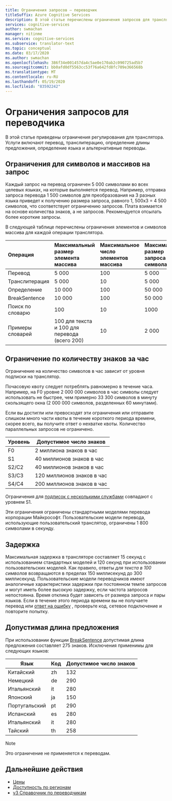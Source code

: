 ```yaml
---
title: Ограничения запросов — переводчик
titleSuffix: Azure Cognitive Services
description: В этой статье перечислены ограничения запросов для транслятора. Плата взимается на основе количества знаков, а не частоты запроса с ограничением 5000 знаков на запрос. Ограничения знаков определяются подпиской, а F0 ограничивается 2 миллионами знаков в час.
services: cognitive-services
author: swmachan
manager: nitinme
ms.service: cognitive-services
ms.subservice: translator-text
ms.topic: conceptual
ms.date: 03/17/2020
ms.author: swmachan
ms.openlocfilehash: 386f34e001457da4c5ae0e170ab2c090725ad5b7
ms.sourcegitcommit: bb0afd0df5563cc53f76a642fd8fc709e366568b
ms.translationtype: MT
ms.contentlocale: ru-RU
ms.lasthandoff: 05/19/2020
ms.locfileid: "83592242"
---
```

# <a name="request-limits-for-translator"></a>Ограничения запросов для переводчика

В этой статье приведены ограничения регулирования для транслятора. Услуги включают перевод, транслитерацию, определение длины предложения, определение языка и альтернативные переводы.

## <a name="character-and-array-limits-per-request"></a>Ограничения для символов и массивов на запрос

Каждый запрос на перевод ограничен 5 000 символами во всех целевых языках, на которые выполняется перевод. Например, отправка запроса перевода 1 500 символов для преобразования на 3 разных языка приведет к получению размера запроса, равного 1, 500x3 = 4 500 символов, что соответствует ограничению запросов. Плата взимается на основе количества знаков, а не запросов. Рекомендуется отсылать более короткие запросы.

В следующей таблице перечислены ограничения элементов и символов массива для каждой операции транслятора.

| Операция | Максимальный размер элемента массива |   Максимальное число элементов массива |  Максимальный размер запроса (в символах) |
|:----|:----|:----|:----|
| Перевод | 5 000 | 100   | 5 000 |
| Транслитерация | 5 000 | 10    | 5 000 |
| Определение | 10 000 | 100 |   50 000 |
| BreakSentence | 10 000    | 100 | 50 000 |
| Поиск по словарю| 100 |  10  | 1000 |
| Примеры словарей | 100 для текста и 100 для перевода (всего 200)| 10|   2 000 |

## <a name="character-limits-per-hour"></a>Ограничение по количеству знаков за час

Ограничение на количество символов в час зависит от уровня подписки на транслятор. 

Почасовую квоту следует потреблять равномерно в течение часа. Например, на F0 уровне 2 000 000 символов в час символы следует использовать не быстрее, чем примерно 33 300 символов в минуту скользящего окна (2 000 000 символов, разделенных 60 минутами).

Если вы достигли или превосходят эти ограничения или отправите слишком много части квоты в течение короткого периода времени, скорее всего, вы получите ответ о нехватке квоты. Количество параллельных запросов не ограничено.

| Уровень | Допустимое число знаков |
|------|-----------------|
| F0 | 2 миллиона знаков в час |
| S1 | 40 миллионов знаков в час |
| S2/C2 | 40 миллионов знаков в час |
| S3/C3 | 120 миллионов знаков в час |
| S4/C4 | 200 миллионов знаков в час |

Ограничения для [подписок с несколькими службами](https://docs.microsoft.com/azure/cognitive-services/translator/reference/v3-0-reference#authentication) совпадают с уровнем S1.

Эти ограничения ограничены стандартными моделями перевода корпорации Майкрософт. Пользовательские модели перевода, использующие пользовательский транслятор, ограничены 1 800 символами в секунду.

## <a name="latency"></a>Задержка

Максимальная задержка в трансляторе составляет 15 секунд с использованием стандартных моделей и 120 секунд при использовании пользовательских моделей. Как правило, ответы *для текста в 100 символов* возвращаются в пределах 150 миллисекунд до 300 миллисекунд. Пользовательские модели переводчиков имеют аналогичные характеристики задержки при постоянном темпе запросов и могут иметь более высокую задержку, если частота запросов непостоянна. Время отклика будет зависеть от размера запроса и пары языков. Если в течение этого периода времени вы не получаете перевод или [ответ на ошибку](https://docs.microsoft.com/azure/cognitive-services/translator/reference/v3-0-reference#errors) , проверьте код, сетевое подключение и повторите попытку. 

## <a name="sentence-length-limits"></a>Допустимая длина предложения

При использовании функции [BreakSentence](https://docs.microsoft.com/azure/cognitive-services/translator/reference/v3-0-break-sentence) допустимая длина предложения составляет 275 знаков. Исключения применимы для следующих языков:

| Язык | Код | Допустимое число знаков |
|----------|------|-----------------|
| Китайский | zh | 132 |
| Немецкий | de | 290 |
| Итальянский | it | 280 |
| Японский | ja | 150 |
| Португальский | pt | 290 |
| Испанский | es | 280 |
| Итальянский | it | 280 |
| Тайский | th | 258 |

> [!NOTE]
> Это ограничение не применяется к переводам.

## <a name="next-steps"></a>Дальнейшие действия

* [Цены](https://azure.microsoft.com/pricing/details/cognitive-services/translator-text-api/)
* [Доступность по регионам](https://azure.microsoft.com/global-infrastructure/services/?products=cognitive-services)
* [v3 Справочник по переводчикам](https://docs.microsoft.com/azure/cognitive-services/translator/reference/v3-0-reference)
